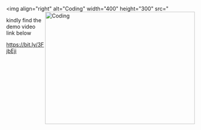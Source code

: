 <img align="right" alt="Coding" width="400" height="300"
src="<img align="right" alt="Coding" width="400" height="300"
src="https://media1.giphy.com/media/WTjXuYA2y4o3UZly3W/giphy.gif?cid=ecf05e47byol0o1136spnc85n2kvu59quds73gx7e4nhlal9&rid=giphy.gif&ct=g" alt="crud application">





kindly find the demo video link below

https://bit.ly/3FjbEji
